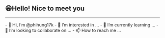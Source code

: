 ## :smile:Hello! Nice to meet you 
<hr>
- 👋 Hi, I’m @phihung17k
- 👀 I’m interested in ...
- 🌱 I’m currently learning ...
- 💞️ I’m looking to collaborate on ...
- 📫 How to reach me ...

<!---
phihung17k/phihung17k is a ✨ special ✨ repository because its `README.md` (this file) appears on your GitHub profile.
You can click the Preview link to take a look at your changes.
--->
